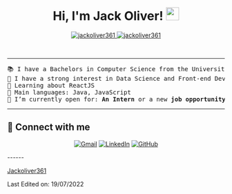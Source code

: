 <h1 align="center">
Hi, I'm Jack Oliver!
	<a href="https://github.com/jackoliver361" target="_self">
		<img src="https://media.giphy.com/media/hvRJCLFzcasrR4ia7z/giphy.gif" width="30">
	</a>
</h1>
<p align="center">
	<a href="https://github.com/jackoliver361">
		<img src="https://komarev.com/ghpvc/?username=jackoliver361&label=Profile%20views&color=0e75b6&style=flat" alt="jackoliver361" />
	</a>
	<a href="https://github.com/jackoliver361">
		<img src="https://img.shields.io/github/followers/jackoliver361?label=Followers" alt="jackoliver361" />
	</a>
</p>
<br/>

<hr>

<pre>
📚 I have a Bachelors in Computer Science from the University of Plymouth
📝 I have a strong interest in Data Science and Front-end Development
🌱 Learning about ReactJS
🌟 Main languages: Java, JavaScript
🤔 I’m currently open for: <b>An Intern</b> or a new <b>job opportunity</b>, this is <a href="https://drive.google.com/file/d/1Yb0jkcI-w7b7ccKbQM3pxd5gdBw2LrWS/view?usp=sharing" target="_blank">MY RESUME.</a>
</pre>
<hr>

## 🤝 Connect with me
<p align="center">
	<a href="mailto:jackoliver361@gmail.com"><img img src="https://img.shields.io/badge/gmail-%23EA4335.svg?style=plastic&logo=gmail&logoColor=white" alt="Gmail"/></a>
	<a href="https://www.linkedin.com/in/jackoliver361/"><img src="https://img.shields.io/badge/linkedin-%230A66C2.svg?style=plastic&logo=linkedin&logoColor=white" alt="LinkedIn"/></a>
	<a href="https://github.com/jackoliver361"><img src="https://img.shields.io/badge/github-%23181717.svg?style=plastic&logo=github&logoColor=white" alt="GitHub"/></a>
</p>
------

[Jackoliver361](https://github.com/jackoliver361)

Last Edited on: 19/07/2022
